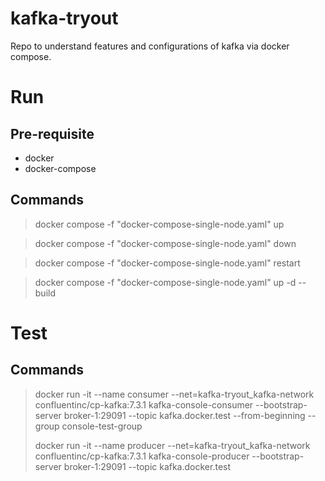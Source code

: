# kafka-tryout
Repo to understand features and configurations of kafka via docker compose. 

# Run
## Pre-requisite
* docker
* docker-compose

## Commands
> docker compose -f "docker-compose-single-node.yaml" up


> docker compose -f "docker-compose-single-node.yaml" down


> docker compose -f "docker-compose-single-node.yaml" restart


> docker compose -f "docker-compose-single-node.yaml" up -d --build

# Test

## Commands
> docker run -it --name consumer --net=kafka-tryout_kafka-network confluentinc/cp-kafka:7.3.1 kafka-console-consumer --bootstrap-server broker-1:29091 --topic kafka.docker.test --from-beginning --group console-test-group
>
> docker run -it --name producer --net=kafka-tryout_kafka-network confluentinc/cp-kafka:7.3.1 kafka-console-producer --bootstrap-server broker-1:29091 --topic kafka.docker.test
